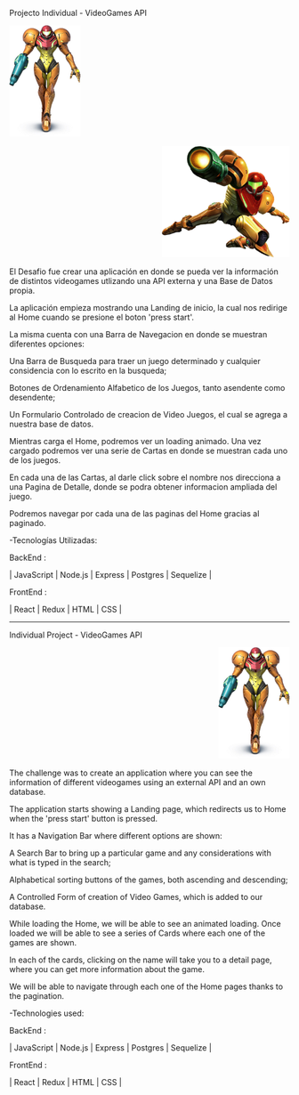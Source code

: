 Projecto Individual - VideoGames API
<p align="left">
  <img height="200" src="./samus.jpg" />
</p>
<p align="right">
  <img height="200" src="./Samus-Aran.png" />
</p>

El Desafio fue crear una aplicación en donde se pueda ver la información de distintos videogames utlizando una API externa y una Base de Datos propia.

La aplicación empieza mostrando una Landing de inicio, la cual nos redirige al Home cuando se presione el boton  'press start'.

La misma cuenta con una Barra de Navegacion en donde se muestran diferentes opciones:

Una Barra de Busqueda para traer un juego determinado y cualquier considencia con lo escrito en la busqueda;

Botones de Ordenamiento Alfabetico de los Juegos, tanto asendente como desendente;

Un Formulario Controlado de creacion de Video Juegos, el cual se agrega a nuestra base de datos.

Mientras carga el Home, podremos ver un loading animado. Una vez cargado podremos ver una serie de Cartas en donde se muestran cada uno de los juegos.

En cada una de las Cartas, al darle click sobre el nombre nos direcciona a una Pagina de Detalle, donde se podra obtener informacion ampliada del juego.

Podremos navegar por cada una de las paginas del Home gracias al paginado.

-Tecnologías Utilizadas:

 BackEnd :

| JavaScript |   Node.js  | Express |  Postgres  | Sequelize |


FrontEnd :

| React | Redux | HTML | CSS |

--------------------------------------------------------------------------------------------
Individual Project - VideoGames API
<p align="right">
  <img height="200" src="./samus.jpg" />
</p>
The challenge was to create an application where you can see the information of different videogames using an external API and an own database.

The application starts showing a Landing page, which redirects us to Home when the 'press start' button is pressed.

It has a Navigation Bar where different options are shown:

A Search Bar to bring up a particular game and any considerations with what is typed in the search;

Alphabetical sorting buttons of the games, both ascending and descending;

A Controlled Form of creation of Video Games, which is added to our database.

While loading the Home, we will be able to see an animated loading. Once loaded we will be able to see a series of Cards where each one of the games are shown.

In each of the cards, clicking on the name will take you to a detail page, where you can get more information about the game.

We will be able to navigate through each one of the Home pages thanks to the pagination.

-Technologies used:

 BackEnd :

| JavaScript |   Node.js  | Express |  Postgres  | Sequelize |


FrontEnd :

| React | Redux | HTML | CSS |